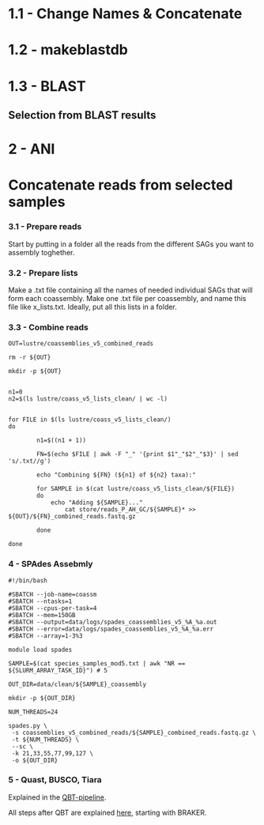 # 1.1 - Change Names & Concatenate

# 1.2 - makeblastdb

# 1.3 - BLAST

## Selection from BLAST results

# 2 - ANI

# Concatenate reads from selected samples

### 3.1 - Prepare reads

Start by putting in a folder all the reads from the different SAGs you want to assembly toghether.

### 3.2 -  Prepare lists

Make a .txt file containing all the names of needed individual SAGs that will form each coassembly. Make one .txt file per coassembly, and name this file like x_lists.txt. Ideally, put all this lists in a folder.

### 3.3 - Combine reads

```
OUT=lustre/coassemblies_v5_combined_reads

rm -r ${OUT}

mkdir -p ${OUT}


n1=0
n2=$(ls lustre/coass_v5_lists_clean/ | wc -l)


for FILE in $(ls lustre/coass_v5_lists_clean/)
do

        n1=$((n1 + 1))

        FN=$(echo $FILE | awk -F "_" '{print $1"_"$2"_"$3}' | sed 's/.txt//g')

        echo "Combining ${FN} (${n1} of ${n2} taxa):"

        for SAMPLE in $(cat lustre/coass_v5_lists_clean/${FILE})
        do
          	echo "Adding ${SAMPLE}..."
                cat store/reads_P_AH_GC/${SAMPLE}* >> ${OUT}/${FN}_combined_reads.fastq.gz

        done

done
```

### 4 - SPAdes Assebmly

```
#!/bin/bash

#SBATCH --job-name=coassm
#SBATCH --ntasks=1
#SBATCH --cpus-per-task=4
#SBATCH --mem=150GB
#SBATCH --output=data/logs/spades_coassemblies_v5_%A_%a.out
#SBATCH --error=data/logs/spades_coassemblies_v5_%A_%a.err
#SBATCH --array=1-3%3

module load spades

SAMPLE=$(cat species_samples_mod5.txt | awk "NR == ${SLURM_ARRAY_TASK_ID}") # 5

OUT_DIR=data/clean/${SAMPLE}_coassembly

mkdir -p ${OUT_DIR}

NUM_THREADS=24

spades.py \
 -s coassemblies_v5_combined_reads/${SAMPLE}_combined_reads.fastq.gz \
 -t ${NUM_THREADS} \
 --sc \
 -k 21,33,55,77,99,127 \
 -o ${OUT_DIR}
```

### 5 - Quast, BUSCO, Tiara

Explained in the [QBT-pipeline](https://github.com/MassanaLab/QBT-pipeline).

All steps after QBT are explained [here](https://github.com/MassanaLab/SAGs-pipeline?tab=readme-ov-file#braker), starting with BRAKER.
